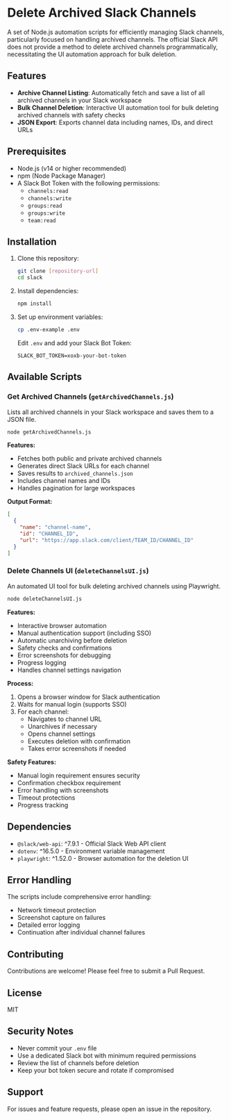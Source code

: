 # Delete Archived Slack Channels

A set of Node.js automation scripts for efficiently managing Slack channels, particularly focused on handling archived channels. The official Slack API does not provide a method to delete archived channels programmatically, necessitating the UI automation approach for bulk deletion.

## Features

- **Archive Channel Listing**: Automatically fetch and save a list of all archived channels in your Slack workspace
- **Bulk Channel Deletion**: Interactive UI automation tool for bulk deleting archived channels with safety checks
- **JSON Export**: Exports channel data including names, IDs, and direct URLs

## Prerequisites

- Node.js (v14 or higher recommended)
- npm (Node Package Manager)
- A Slack Bot Token with the following permissions:
  - `channels:read`
  - `channels:write`
  - `groups:read`
  - `groups:write`
  - `team:read`

## Installation

1. Clone this repository:
   ```bash
   git clone [repository-url]
   cd slack
   ```

2. Install dependencies:
   ```bash
   npm install
   ```

3. Set up environment variables:
   ```bash
   cp .env-example .env
   ```
   Edit `.env` and add your Slack Bot Token:
   ```
   SLACK_BOT_TOKEN=xoxb-your-bot-token
   ```

## Available Scripts

### Get Archived Channels (`getArchivedChannels.js`)

Lists all archived channels in your Slack workspace and saves them to a JSON file.

```bash
node getArchivedChannels.js
```

**Features:**
- Fetches both public and private archived channels
- Generates direct Slack URLs for each channel
- Saves results to `archived_channels.json`
- Includes channel names and IDs
- Handles pagination for large workspaces

**Output Format:**
```json
[
  {
    "name": "channel-name",
    "id": "CHANNEL_ID",
    "url": "https://app.slack.com/client/TEAM_ID/CHANNEL_ID"
  }
]
```

### Delete Channels UI (`deleteChannelsUI.js`)

An automated UI tool for bulk deleting archived channels using Playwright.

```bash
node deleteChannelsUI.js
```

**Features:**
- Interactive browser automation
- Manual authentication support (including SSO)
- Automatic unarchiving before deletion
- Safety checks and confirmations
- Error screenshots for debugging
- Progress logging
- Handles channel settings navigation

**Process:**
1. Opens a browser window for Slack authentication
2. Waits for manual login (supports SSO)
3. For each channel:
   - Navigates to channel URL
   - Unarchives if necessary
   - Opens channel settings
   - Executes deletion with confirmation
   - Takes error screenshots if needed

**Safety Features:**
- Manual login requirement ensures security
- Confirmation checkbox requirement
- Error handling with screenshots
- Timeout protections
- Progress tracking

## Dependencies

- `@slack/web-api`: ^7.9.1 - Official Slack Web API client
- `dotenv`: ^16.5.0 - Environment variable management
- `playwright`: ^1.52.0 - Browser automation for the deletion UI

## Error Handling

The scripts include comprehensive error handling:
- Network timeout protection
- Screenshot capture on failures
- Detailed error logging
- Continuation after individual channel failures

## Contributing

Contributions are welcome! Please feel free to submit a Pull Request.

## License

MIT

## Security Notes

- Never commit your `.env` file
- Use a dedicated Slack bot with minimum required permissions
- Review the list of channels before deletion
- Keep your bot token secure and rotate if compromised

## Support

For issues and feature requests, please open an issue in the repository.
